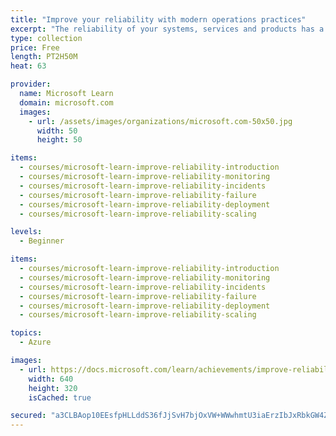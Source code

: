 ```yaml
---
title: "Improve your reliability with modern operations practices"
excerpt: "The reliability of your systems, services and products has a direct impact on your success. Learn the modern operations principles and practices (and the Azure features that support them) that will help you achieve the level of reliability you need."
type: collection
price: Free
length: PT2H50M
heat: 63

provider:
  name: Microsoft Learn
  domain: microsoft.com
  images:
    - url: /assets/images/organizations/microsoft.com-50x50.jpg
      width: 50
      height: 50

items:
  - courses/microsoft-learn-improve-reliability-introduction
  - courses/microsoft-learn-improve-reliability-monitoring
  - courses/microsoft-learn-improve-reliability-incidents
  - courses/microsoft-learn-improve-reliability-failure
  - courses/microsoft-learn-improve-reliability-deployment
  - courses/microsoft-learn-improve-reliability-scaling

levels:
  - Beginner

items:
  - courses/microsoft-learn-improve-reliability-introduction
  - courses/microsoft-learn-improve-reliability-monitoring
  - courses/microsoft-learn-improve-reliability-incidents
  - courses/microsoft-learn-improve-reliability-failure
  - courses/microsoft-learn-improve-reliability-deployment
  - courses/microsoft-learn-improve-reliability-scaling

topics:
  - Azure

images:
  - url: https://docs.microsoft.com/learn/achievements/improve-reliability-introduction-social.png
    width: 640
    height: 320
    isCached: true

secured: "a3CLBAop10EEsfpHLLddS36fJjSvH7bjOxVW+WWwhmtU3iaErzIbJxRbkGW4ZYVaxUng6Tcpiei09OPswbAcfTpSb9D2MapGv/XGnEJ1SPaTP5z4FVUyViFFUYlUGomVklIfnhLrAYGj5cnoChY9EGx/ONaxO6mCSB0V2AubUCqjgrViwrsgJ+dbemC7BNEA5mrTqmwhoJM9uGPmALz5+i9L2p2Azq9DYwa086MJA1PrLJImKZjrMM05WEt3+I2Buft0qjlyfon4FiJdaM2v7Kv2Ja9ezKNxxpdHR160jUMES8IvIk957Wnb39Yk3GYTJawF9mX4g0q/2socQgdijg==;rMnqeXAiUMM/0zSar6l/IA=="
---
```


